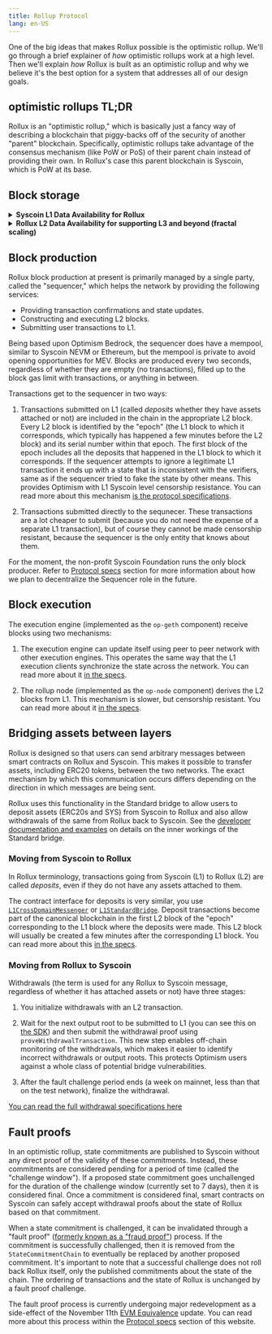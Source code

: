 ```yaml
---
title: Rollup Protocol
lang: en-US
---
```


One of the big ideas that makes Rollux possible is the optimistic rollup.
We'll go through a brief explainer of *how* optimistic rollups work at a high level.
Then we'll explain *how* Rollux is built as an optimistic rollup and why we believe it's the best option for a system that addresses all of our design goals.

## optimistic rollups TL;DR

Rollux is an "optimistic rollup," which is basically just a fancy way of describing a blockchain that piggy-backs off of the security of another "parent" blockchain.
Specifically, optimistic rollups take advantage of the consensus mechanism (like PoW or PoS) of their parent chain instead of providing their own.
In Rollux's case this parent blockchain is Syscoin, which is PoW at its base.


## Block storage

<details>
<summary><b>Syscoin L1 Data Availability for Rollux</b></summary>
Unlike Optimism which must expensively store blocks on the Ethereum L1 as calldata, Rollux L2 blocks are stored via Syscoin's Layer 1 PoDA protocol (Proof-of-Data-Availability). A proof of the block is stored on Syscoin's native (UTXO) blockchain, and the entirety of the raw block data is stored in the cloud via Syscoin full nodes that also function as PoDA cloud clients.

We highly recommend referring to Syscoin's article ["Revealing the Method in the Madness"](https://syscoin.org/news/revealing-the-method-in-the-madness), sections "Optimistic Rollup with PoDA (Proof of Data Availability)" and "Proof of Data Availability (PoDA)" for a high level understanding of Syscoin PoDA and its benefits.

PoDA already provides a number of benefits over Ethereum's work-in-progress and future DA solution (proto-danksharding):


1. PoDA does not need to shard data. Every full node processes blobs fully.
   - Trust yourself only
   - Fewer attack vectors, more resistant to censorship
   - Data is simple to reproduce and check
   - Syscoin can prune data much quicker, and tie in pruning with finality + 6 hours.
2. PoDA uses Keccak-based blobs instead of KZG commitments.
   - No trusted setup
   - Quantum safe
   - Very performant

Go compare Rollux's and Optimism's approaches to data availability firsthand by viewing this Github commit: [https://github.com/sys-labs/rollux/commit/25a4c9410ddae31ff7195f67495491f71e684e03](https://github.com/sys-labs/rollux/commit/25a4c9410ddae31ff7195f67495491f71e684e03). You can also view the full diff here: [https://github.com/ethereum-optimism/optimism/compare/develop...sys-labs:rollux:develop](https://github.com/ethereum-optimism/optimism/compare/develop...sys-labs:rollux:develop).

</details>  

<details>
<summary><b>Rollux L2 Data Availability for supporting L3 and beyond (fractal scaling)</b></summary>

Another key differentiator in Rollux's favor is that it is already primed to support L3s and fractal scaling with proper data availability. This is because Rollux offers its own implementation of PoDA natively. This means other layers can use Rollux for data availability. Rollux PoDA handles data storage in a similar manner as Syscoin, with the added benefits of more throughput and even lower costs. Fractal layers using Rollux also inherit the security of Syscoin's L1, as Rollux stores its own block data there. 

</details>

## Block production

Rollux block production at present is primarily managed by a single party, called the "sequencer," which helps the network by providing the following services:

- Providing transaction confirmations and state updates.
- Constructing and executing L2 blocks.
- Submitting user transactions to L1.

Being based upon Optimism Bedrock, the sequencer does have a mempool, similar to Syscoin NEVM or Ethereum, but the mempool is private to avoid opening opportunities for MEV. Blocks are produced every two seconds, regardless of whether they are empty (no transactions), filled up to the block gas limit with transactions, or anything in between.

Transactions get to the sequencer in two ways:

1. Transactions submitted on L1 (called *deposits* whether they have assets attached or not) are included in the chain in the appropriate L2 block.
   Every L2 block is identified by the "epoch" (the L1 block to which it corresponds, which typically has happened a few minutes before the L2 block) and its serial number within that epoch.
   The first block of the epoch includes all the deposits that happened in the L1 block to which it corresponds.
   If the sequencer attempts to ignore a legitimate L1 transaction it ends up with a state that is inconsistent with the verifiers, same as if the sequencer tried to fake the state by other means.
   This provides Optimism with L1 Syscoin level censorship resistance.
   You can read more about this mechanism [is the protocol specifications](https://github.com/sys-labs/rollux/blob/develop/specs/derivation.md#deriving-the-transaction-list).

1. Transactions submitted directly to the sequnecer. 
   These transactions are a lot cheaper to submit (because you do not need the expense of a separate L1 transaction), but of course they cannot be made censorship resistant, because the sequencer is the only entity that knows about them.

For the moment, the non-profit Syscoin Foundation runs the only block producer. Refer to [Protocol specs](../protocol/README.md) section for more information about how we plan to decentralize the Sequencer role in the future.

## Block execution

The execution engine (implemented as the `op-geth` component) receive blocks using two mechanisms:

1. The execution engine can update itself using peer to peer network with other execution engines.
   This operates the same way that the L1 execution clients synchronize the state across the network.
   You can read more about it [in the specs](https://github.com/sys-labs/rollux/blob/develop/specs/exec-engine.md#happy-path-sync). 

1. The rollup node (implemented as the `op-node` component) derives the L2 blocks from L1.
   This mechanism is slower, but censorship resistant.
   You can read more about it [in the specs](https://github.com/sys-labs/rollux/blob/develop/specs/exec-engine.md#worst-case-sync).


## Bridging assets between layers

Rollux is designed so that users can send arbitrary messages between smart contracts on Rollux and Syscoin.
This makes it possible to transfer assets, including ERC20 tokens, between the two networks.
The exact mechanism by which this communication occurs differs depending on the direction in which messages are being sent.

Rollux uses this functionality in the Standard bridge to allow users to deposit assets (ERC20s and SYS) from Syscoin to Rollux and also allow withdrawals of the same from Rollux back to Syscoin.
See the [developer documentation and examples](../developers/bridge/standard-bridge/) on details on the inner workings of the Standard bridge.

### Moving from Syscoin to Rollux

In Rollux terminology, transactions going from Syscoin (L1) to Rollux (L2) are called *deposits*, even if they do not have any assets attached to them.

The contract interface for deposits is very similar, you use [`L1CrossDomainMessenger`](https://github.com/sys-labs/rollux-tutorial/tree/main/cross-dom-comm) or [`L1StandardBridge`](https://github.com/sys-labs/rollux/blob/develop/packages/contracts-bedrock/contracts/L1/L1StandardBridge.sol).
Deposit transactions become part of the canonical blockchain in the first L2 block of the "epoch" corresponding to the L1 block where the deposits were made. 
This L2 block will usually be created a few minutes after the corresponding L1 block.
You can read more about this [in the specs](https://github.com/sys-labs/rollux/blob/develop/specs/deposits.md).


### Moving from Rollux to Syscoin

Withdrawals (the term is used for any Rollux to Syscoin message, regardless of whether it has attached assets or not) have three stages:

1. You initialize withdrawals with an L2 transaction.

1. Wait for the next output root to be submitted to L1 (you can see this on [the SDK](../sdk/js-client.md)) and then submit the withdrawal proof using `proveWithdrawalTransaction`.
   This new step enables off-chain monitoring of the withdrawals, which makes it easier to identify incorrect withdrawals or output roots.
   This protects Optimism users against a whole class of potential bridge vulnerabilities.

1. After the fault challenge period ends (a week on mainnet, less than that on the test network), finalize the withdrawal.

[You can read the full withdrawal specifications here](https://github.com/sys-labs/rollux/blob/develop/specs/withdrawals.md)



## Fault proofs

In an optimistic rollup, state commitments are published to Syscoin without any direct proof of the validity of these commitments.
Instead, these commitments are considered pending for a period of time (called the "challenge window").
If a proposed state commitment goes unchallenged for the duration of the challenge window (currently set to 7 days), then it is considered final.
Once a commitment is considered final, smart contracts on Syscoin can safely accept withdrawal proofs about the state of Rollux based on that commitment.

When a state commitment is challenged, it can be invalidated through a "fault proof" ([formerly known as a "fraud proof"](https://github.com/ethereum-optimism/optimistic-specs/discussions/53)) process.
If the commitment is successfully challenged, then it is removed from the `StateCommitmentChain` to eventually be replaced by another proposed commitment.
It's important to note that a successful challenge does not roll back Rollux itself, only the published commitments about the state of the chain.
The ordering of transactions and the state of Rollux is unchanged by a fault proof challenge.

The fault proof process is currently undergoing major redevelopment as a side-effect of the November 11th [EVM Equivalence](https://medium.com/ethereum-optimism/introducing-evm-equivalence-5c2021deb306) update.
You can read more about this process within the [Protocol specs](../protocol/README.md) section of this website.

